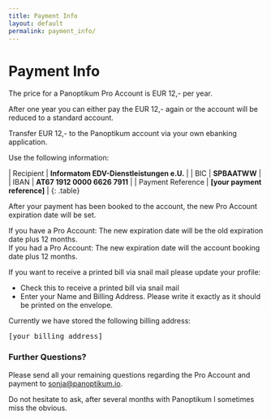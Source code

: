 ```yaml
---
title: Payment Info
layout: default
permalink: payment_info/
---
```


# Payment Info

The price for a Panoptikum Pro Account is EUR 12,- per year.

After one year you can either pay the EUR 12,- again or the account will be reduced to a standard account.

Transfer EUR 12,- to the Panoptikum account via your own ebanking application.

Use the following information:

| Recipient | **Informatom EDV-Dienstleistungen e.U.** |
| BIC | **SPBAATWW** |
| IBAN | **AT67 1912 0000 6626 7911** |
| Payment Reference | **[your payment reference]** |
{: .table}

After your payment has been booked to the account, the new Pro Account expiration date will be set.

If you have a Pro Account: The new expiration date will be the old expiration date plus 12 months.<br/>
If you had a Pro Account: The new expiration date will the account booking date plus 12 months.

If you want to receive a printed bill via snail mail please update your profile:

* Check this to receive a printed bill via snail mail
* Enter your Name and Billing Address. Please write it exactly as it should be printed on the envelope.

Currently we have stored the following billing address:
<pre>[your billing address]</pre>

### Further Questions?

Please send all your remaining questions regarding the Pro Account and payment to <sonja@panoptikum.io>.

Do not hesitate to ask, after several months with Panoptikum I sometimes miss the obvious.
